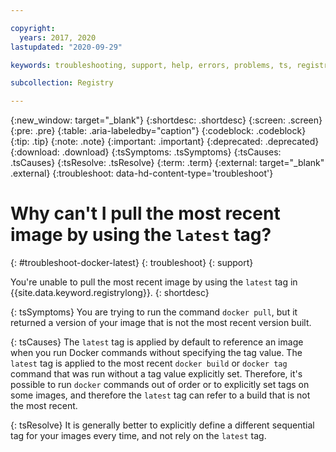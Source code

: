 ```yaml
---

copyright:
  years: 2017, 2020
lastupdated: "2020-09-29"

keywords: troubleshooting, support, help, errors, problems, ts, registry, pulling the latest Docker image fails, docker pull, latest

subcollection: Registry

---
```


{:new_window: target="_blank"}
{:shortdesc: .shortdesc}
{:screen: .screen}
{:pre: .pre}
{:table: .aria-labeledby="caption"}
{:codeblock: .codeblock}
{:tip: .tip}
{:note: .note}
{:important: .important}
{:deprecated: .deprecated}
{:download: .download}
{:tsSymptoms: .tsSymptoms}
{:tsCauses: .tsCauses}
{:tsResolve: .tsResolve}
{:term: .term}
{:external: target="_blank" .external}
{:troubleshoot: data-hd-content-type='troubleshoot'}

# Why can't I pull the most recent image by using the `latest` tag?
{: #troubleshoot-docker-latest}
{: troubleshoot}
{: support}

You're unable to pull the most recent image by using the `latest` tag in {{site.data.keyword.registrylong}}.
{: shortdesc}

{: tsSymptoms}
You are trying to run the command `docker pull`, but it returned a version of your image that is not the most recent version built.

{: tsCauses}
The `latest` tag is applied by default to reference an image when you run Docker commands without specifying the tag value. The `latest` tag is applied to the most recent `docker build` or `docker tag` command that was run without a tag value explicitly set. Therefore, it's possible to run `docker` commands out of order or to explicitly set tags on some images, and therefore the `latest` tag can refer to a build that is not the most recent.

{: tsResolve}
It is generally better to explicitly define a different sequential tag for your images every time, and not rely on the `latest` tag.
